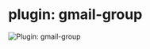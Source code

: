 plugin: gmail-group
=

![Plugin: gmail-group](https://raw2.github.com/brownman/do_for_others_first/develop/presentations/plugin-gmail-group.gif)
